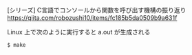 
[シリーズ] C言語でコンソールから関数を呼び出す機構の振り返り
https://qiita.com/robozushi10/items/fc185b5da0509b9a631f


Linux 上で次のように実行すると a.out が生成される

```
$ make
```
